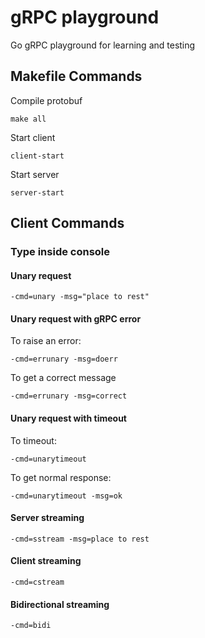 # gRPC playground

Go gRPC playground for learning and testing

## Makefile Commands

Compile protobuf

`make all`

Start client

`client-start`

Start server

`server-start`

## Client Commands

### Type inside console

#### Unary request

`-cmd=unary -msg="place to rest"`


#### Unary request with gRPC error

To raise an error:

`-cmd=errunary -msg=doerr`

To get a correct message

`-cmd=errunary -msg=correct`


#### Unary request with timeout

To timeout:

`-cmd=unarytimeout`

To get normal response:

`-cmd=unarytimeout -msg=ok`


#### Server streaming

`-cmd=sstream -msg=place to rest`


#### Client streaming

`-cmd=cstream`


#### Bidirectional streaming

`-cmd=bidi`
